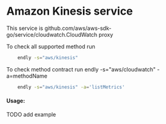 # Amazon Kinesis service

This service is github.com/aws/aws-sdk-go/service/cloudwatch.CloudWatch proxy 

To check all supported method run
```bash
    endly -s="aws/kinesis"
```

To check method contract run endly -s="aws/cloudwatch" -a=methodName
```bash
    endly -s="aws/kinesis" -a='listMetrics'
```

#### Usage:

TODO add example
